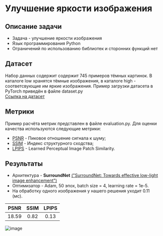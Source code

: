 # Улучшение яркости изображения
## Описание задачи
* Задача - улучшение яркости изображения
* Язык программирования Python
* Ограничений по использованию библиотек и сторонних функций нет

## Датасет
Набор данных содержит содержит 745 примеров тёмных картинок. В каталоге low хранятся тёмные изображения, в каталоге high - соответсвующие им яркие изображения. Пример загрузки датасета в PyTorch приведён в файле dataset.py       
[Ссылка на датасет](https://drive.google.com/file/d/1ThoPb1flnfXDpRIytgBd7_e9Kv_lPnbo/view) 

## Метрики
Пример расчёта метрик представлен в файле evaluation.py. Для оценки качества используются следующие метрики:
* [PSNR](https://ru.wikipedia.org/wiki/Пиковое_отношение_сигнала_к_шуму) - Пиковое отношение сигнала к шуму;
* [SSIM](https://ru.wikipedia.org/wiki/SSIM) - Индекс структурного сходства;
* [LPIPS](https://github.com/richzhang/PerceptualSimilarity#c-about-the-metric) - Learned Perceptual Image Patch Similarity.  

## Результаты
* Архитектура - **SurroundNet** [("SurroundNet: Towards effective low-light image enhancement")](https://linkinghub.elsevier.com/retrieve/pii/S0031320323003035)
* Оптимизатор - Adam, 50 эпох, batch size = 4, learning rate = 1e-5. 
* На обработку одного изображения у нашего решения уходит 0.11 (мс).

|PSNR|SSIM|LPIPS|
:---:|:---:|:---:
18.59|0.82|0.13

![image](https://github.com/YanTszyafen/cv_lab4/assets/41192330/04fa602c-a2fc-4da7-8807-9d1ee0f00c83)

